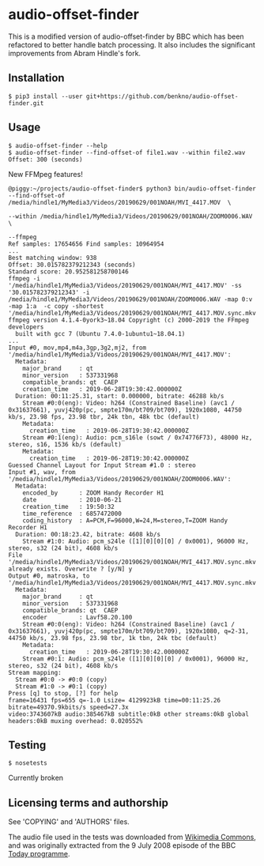 audio-offset-finder
===================

This is a modified version of audio-offset-finder by BBC which has been
refactored to better handle batch processing. It also includes the significant
improvements from Abram Hindle's fork.

Installation
------------

    $ pip3 install --user git+https://github.com/benkno/audio-offset-finder.git

Usage
-----

    $ audio-offset-finder --help
    $ audio-offset-finder --find-offset-of file1.wav --within file2.wav
    Offset: 300 (seconds)

New FFMpeg features!

    @piggy:~/projects/audio-offset-finder$ python3 bin/audio-offset-finder --find-offset-of /media/hindle1/MyMedia3/Videos/20190629/001NOAH/MVI_4417.MOV  \
                                                                           --within /media/hindle1/MyMedia3/Videos/20190629/001NOAH/ZOOM0006.WAV \
                                                                           --ffmpeg
    Ref samples: 17654656 Find samples: 10964954
    ...
    Best matching window: 938
    Offset: 30.015782379212343 (seconds)
    Standard score: 20.952581258700146
    ffmpeg -i '/media/hindle1/MyMedia3/Videos/20190629/001NOAH/MVI_4417.MOV' -ss  '30.015782379212343' -i /media/hindle1/MyMedia3/Videos/20190629/001NOAH/ZOOM0006.WAV -map 0:v -map 1:a  -c copy -shortest '/media/hindle1/MyMedia3/Videos/20190629/001NOAH/MVI_4417.MOV.sync.mkv'
    ffmpeg version 4.1.4-0york3~18.04 Copyright (c) 2000-2019 the FFmpeg developers
      built with gcc 7 (Ubuntu 7.4.0-1ubuntu1~18.04.1)
    ...
    Input #0, mov,mp4,m4a,3gp,3g2,mj2, from '/media/hindle1/MyMedia3/Videos/20190629/001NOAH/MVI_4417.MOV':
      Metadata:
        major_brand     : qt  
        minor_version   : 537331968
        compatible_brands: qt  CAEP
        creation_time   : 2019-06-28T19:30:42.000000Z
      Duration: 00:11:25.31, start: 0.000000, bitrate: 46288 kb/s
        Stream #0:0(eng): Video: h264 (Constrained Baseline) (avc1 / 0x31637661), yuvj420p(pc, smpte170m/bt709/bt709), 1920x1080, 44750 kb/s, 23.98 fps, 23.98 tbr, 24k tbn, 48k tbc (default)
        Metadata:
          creation_time   : 2019-06-28T19:30:42.000000Z
        Stream #0:1(eng): Audio: pcm_s16le (sowt / 0x74776F73), 48000 Hz, stereo, s16, 1536 kb/s (default)
        Metadata:
          creation_time   : 2019-06-28T19:30:42.000000Z
    Guessed Channel Layout for Input Stream #1.0 : stereo
    Input #1, wav, from '/media/hindle1/MyMedia3/Videos/20190629/001NOAH/ZOOM0006.WAV':
      Metadata:
        encoded_by      : ZOOM Handy Recorder H1
        date            : 2010-06-21
        creation_time   : 19:50:32
        time_reference  : 6857472000
        coding_history  : A=PCM,F=96000,W=24,M=stereo,T=ZOOM Handy Recorder H1
      Duration: 00:18:23.42, bitrate: 4608 kb/s
        Stream #1:0: Audio: pcm_s24le ([1][0][0][0] / 0x0001), 96000 Hz, stereo, s32 (24 bit), 4608 kb/s
    File '/media/hindle1/MyMedia3/Videos/20190629/001NOAH/MVI_4417.MOV.sync.mkv' already exists. Overwrite ? [y/N] y
    Output #0, matroska, to '/media/hindle1/MyMedia3/Videos/20190629/001NOAH/MVI_4417.MOV.sync.mkv':
      Metadata:
        major_brand     : qt  
        minor_version   : 537331968
        compatible_brands: qt  CAEP
        encoder         : Lavf58.20.100
        Stream #0:0(eng): Video: h264 (Constrained Baseline) (avc1 / 0x31637661), yuvj420p(pc, smpte170m/bt709/bt709), 1920x1080, q=2-31, 44750 kb/s, 23.98 fps, 23.98 tbr, 1k tbn, 24k tbc (default)
        Metadata:
          creation_time   : 2019-06-28T19:30:42.000000Z
        Stream #0:1: Audio: pcm_s24le ([1][0][0][0] / 0x0001), 96000 Hz, stereo, s32 (24 bit), 4608 kb/s
    Stream mapping:
      Stream #0:0 -> #0:0 (copy)
      Stream #1:0 -> #0:1 (copy)
    Press [q] to stop, [?] for help
    frame=16431 fps=655 q=-1.0 Lsize= 4129923kB time=00:11:25.26 bitrate=49370.9kbits/s speed=27.3x    
    video:3743607kB audio:385467kB subtitle:0kB other streams:0kB global headers:0kB muxing overhead: 0.020552%


Testing
-------

    $ nosetests

Currently broken 

Licensing terms and authorship
------------------------------

See 'COPYING' and 'AUTHORS' files.

The audio file used in the tests was downloaded from
[Wikimedia Commons](http://en.wikipedia.org/wiki/File:Tim_Berners-Lee_-_Today_-_9_July_2008.flac),
and was originally extracted from the 9 July 2008 
episode of the BBC [Today programme](http://www.bbc.co.uk/programmes/b00cddwc).
